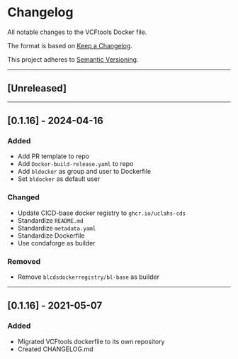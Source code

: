 # Changelog
All notable changes to the VCFtools Docker file.

The format is based on [Keep a Changelog](https://keepachangelog.com/en/1.0.0/).

This project adheres to [Semantic Versioning](https://semver.org/spec/v2.0.0.html).

---

## [Unreleased]

---

## [0.1.16] - 2024-04-16
### Added
- Add PR template to repo
- Add `Docker-build-release.yaml` to repo
- Add `bldocker` as group and user to Dockerfile
- Set `bldocker` as default user

### Changed
- Update CICD-base docker registry to `ghcr.io/uclahs-cds`
- Standardize `README.md`
- Standardize `metadata.yaml`
- Standardize Dockerfile
- Use condaforge as builder

### Removed
- Remove `blcdsdockerregistry/bl-base` as builder

---

## [0.1.16] - 2021-05-07
### Added
- Migrated VCFtools dockerfile to its own repository
- Created CHANGELOG.md
